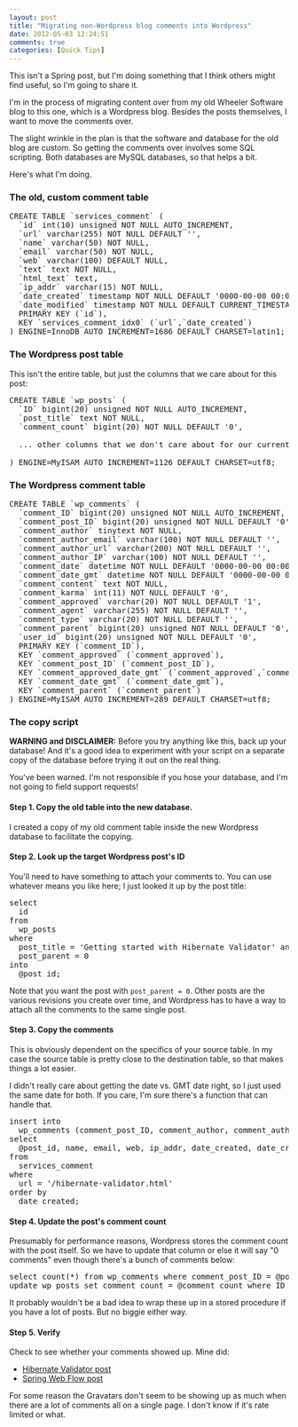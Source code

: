 ```yaml
---
layout: post
title: "Migrating non-Wordpress blog comments into Wordpress"
date: 2012-05-03 12:24:51
comments: true
categories: [Quick Tips]
---
```

This isn't a Spring post, but I'm doing something that I think others might find useful, so I'm going to share it.

I'm in the process of migrating content over from my old Wheeler Software blog to this one, which is a Wordpress blog. Besides the posts themselves, I want to move the comments over.

The slight wrinkle in the plan is that the software and database for the old blog are custom. So getting the comments over involves some SQL scripting. Both databases are MySQL databases, so that helps a bit.

Here's what I'm doing.

<!-- more -->

<h3>The old, custom comment table</h3>

<pre>CREATE TABLE `services_comment` (
  `id` int(10) unsigned NOT NULL AUTO_INCREMENT,
  `url` varchar(255) NOT NULL DEFAULT '',
  `name` varchar(50) NOT NULL,
  `email` varchar(50) NOT NULL,
  `web` varchar(100) DEFAULT NULL,
  `text` text NOT NULL,
  `html_text` text,
  `ip_addr` varchar(15) NOT NULL,
  `date_created` timestamp NOT NULL DEFAULT '0000-00-00 00:00:00',
  `date_modified` timestamp NOT NULL DEFAULT CURRENT_TIMESTAMP ON UPDATE CURRENT_TIMESTAMP,
  PRIMARY KEY (`id`),
  KEY `services_comment_idx0` (`url`,`date_created`)
) ENGINE=InnoDB AUTO_INCREMENT=1686 DEFAULT CHARSET=latin1;</pre>

<h3>The Wordpress post table</h3>

This isn't the entire table, but just the columns that we care about for this post:

<pre>CREATE TABLE `wp_posts` (
  `ID` bigint(20) unsigned NOT NULL AUTO_INCREMENT,
  `post_title` text NOT NULL,
  `comment_count` bigint(20) NOT NULL DEFAULT '0',

  ... other columns that we don't care about for our current purpose ...

) ENGINE=MyISAM AUTO_INCREMENT=1126 DEFAULT CHARSET=utf8;</pre>

<h3>The Wordpress comment table</h3>

<pre>CREATE TABLE `wp_comments` (
  `comment_ID` bigint(20) unsigned NOT NULL AUTO_INCREMENT,
  `comment_post_ID` bigint(20) unsigned NOT NULL DEFAULT '0',
  `comment_author` tinytext NOT NULL,
  `comment_author_email` varchar(100) NOT NULL DEFAULT '',
  `comment_author_url` varchar(200) NOT NULL DEFAULT '',
  `comment_author_IP` varchar(100) NOT NULL DEFAULT '',
  `comment_date` datetime NOT NULL DEFAULT '0000-00-00 00:00:00',
  `comment_date_gmt` datetime NOT NULL DEFAULT '0000-00-00 00:00:00',
  `comment_content` text NOT NULL,
  `comment_karma` int(11) NOT NULL DEFAULT '0',
  `comment_approved` varchar(20) NOT NULL DEFAULT '1',
  `comment_agent` varchar(255) NOT NULL DEFAULT '',
  `comment_type` varchar(20) NOT NULL DEFAULT '',
  `comment_parent` bigint(20) unsigned NOT NULL DEFAULT '0',
  `user_id` bigint(20) unsigned NOT NULL DEFAULT '0',
  PRIMARY KEY (`comment_ID`),
  KEY `comment_approved` (`comment_approved`),
  KEY `comment_post_ID` (`comment_post_ID`),
  KEY `comment_approved_date_gmt` (`comment_approved`,`comment_date_gmt`),
  KEY `comment_date_gmt` (`comment_date_gmt`),
  KEY `comment_parent` (`comment_parent`)
) ENGINE=MyISAM AUTO_INCREMENT=289 DEFAULT CHARSET=utf8;</pre>

<h3>The copy script</h3>

<div class="alert warning"><strong>WARNING and DISCLAIMER:</strong> Before you try anything like this, back up your database! And it's a good idea to experiment with your script on a separate copy of the database before trying it out on the real thing.

You've been warned. I'm not responsible if you hose your database, and I'm not going to field support requests!</div>

<h4>Step 1. Copy the old table into the new database.</h4>

I created a copy of my old comment table inside the new Wordpress database to facilitate the copying.

<h4>Step 2. Look up the target Wordpress post's ID</h4>

You'll need to have something to attach your comments to. You can use whatever means you like here; I just looked it up by the post title:

<pre>select
  id
from
  wp_posts
where
  post_title = 'Getting started with Hibernate Validator' and
  post_parent = 0
into
  @post_id;</pre>

Note that you want the post with <code>post_parent = 0</code>. Other posts are the various revisions you create over time, and Wordpress has to have a way to attach all the comments to the same single post.

<h4>Step 3. Copy the comments</h4>

This is obviously dependent on the specifics of your source table. In my case the source table is pretty close to the destination table, so that makes things a lot easier.

I didn't really care about getting the date vs. GMT date right, so I just used the same date for both. If you care, I'm sure there's a function that can handle that.

<pre>insert into
  wp_comments (comment_post_ID, comment_author, comment_author_email, comment_author_url, comment_author_IP, comment_date, comment_date_gmt, comment_content, comment_approved)
select
  @post_id, name, email, web, ip_addr, date_created, date_created, html_text, 1
from
  services_comment
where
  url = '/hibernate-validator.html'
order by
  date_created;</pre>

<h4>Step 4. Update the post's comment count</h4>

Presumably for performance reasons, Wordpress stores the comment count with the post itself. So we have to update that column or else it will say "0 comments" even though there's a bunch of comments below:

<pre>select count(*) from wp_comments where comment_post_ID = @post_id and comment_approved = 1 into @comment_count;
update wp_posts set comment_count = @comment_count where ID = @post_id;</pre>

It probably wouldn't be a bad idea to wrap these up in a stored procedure if you have a lot of posts. But no biggie either way.

<h4>Step 5. Verify</h4>

Check to see whether your comments showed up. Mine did:

<ul class="square">
<li><a href="http://springinpractice.com/2009/02/02/getting-started-with-hibernate-validator/" target="_blank">Hibernate Validator post</a></li>
<li><a href="http://springinpractice.com/2008/05/05/build-a-shopping-cart-with-spring-web-flow-2-part-1/" target="_blank">Spring Web Flow post</a></li>
</ul>

For some reason the Gravatars don't seem to be showing up as much when there are a lot of comments all on a single page. I don't know if it's rate limited or what.
